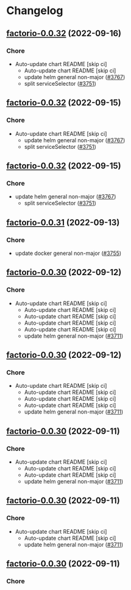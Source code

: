 # Changelog



## [factorio-0.0.32](https://github.com/truecharts/charts/compare/factorio-0.0.31...factorio-0.0.32) (2022-09-16)

### Chore

- Auto-update chart README [skip ci]
  - Auto-update chart README [skip ci]
  - update helm general non-major ([#3767](https://github.com/truecharts/charts/issues/3767))
  - split serviceSelector ([#3751](https://github.com/truecharts/charts/issues/3751))




## [factorio-0.0.32](https://github.com/truecharts/charts/compare/factorio-0.0.31...factorio-0.0.32) (2022-09-15)

### Chore

- Auto-update chart README [skip ci]
  - update helm general non-major ([#3767](https://github.com/truecharts/charts/issues/3767))
  - split serviceSelector ([#3751](https://github.com/truecharts/charts/issues/3751))




## [factorio-0.0.32](https://github.com/truecharts/charts/compare/factorio-0.0.31...factorio-0.0.32) (2022-09-15)

### Chore

- update helm general non-major ([#3767](https://github.com/truecharts/charts/issues/3767))
  - split serviceSelector ([#3751](https://github.com/truecharts/charts/issues/3751))




## [factorio-0.0.31](https://github.com/truecharts/charts/compare/factorio-0.0.30...factorio-0.0.31) (2022-09-13)

### Chore

- update docker general non-major ([#3755](https://github.com/truecharts/charts/issues/3755))




## [factorio-0.0.30](https://github.com/truecharts/charts/compare/factorio-0.0.29...factorio-0.0.30) (2022-09-12)

### Chore

- Auto-update chart README [skip ci]
  - Auto-update chart README [skip ci]
  - Auto-update chart README [skip ci]
  - Auto-update chart README [skip ci]
  - Auto-update chart README [skip ci]
  - update helm general non-major ([#3711](https://github.com/truecharts/charts/issues/3711))




## [factorio-0.0.30](https://github.com/truecharts/charts/compare/factorio-0.0.29...factorio-0.0.30) (2022-09-12)

### Chore

- Auto-update chart README [skip ci]
  - Auto-update chart README [skip ci]
  - Auto-update chart README [skip ci]
  - Auto-update chart README [skip ci]
  - update helm general non-major ([#3711](https://github.com/truecharts/charts/issues/3711))




## [factorio-0.0.30](https://github.com/truecharts/charts/compare/factorio-0.0.29...factorio-0.0.30) (2022-09-11)

### Chore

- Auto-update chart README [skip ci]
  - Auto-update chart README [skip ci]
  - Auto-update chart README [skip ci]
  - update helm general non-major ([#3711](https://github.com/truecharts/charts/issues/3711))




## [factorio-0.0.30](https://github.com/truecharts/charts/compare/factorio-0.0.29...factorio-0.0.30) (2022-09-11)

### Chore

- Auto-update chart README [skip ci]
  - Auto-update chart README [skip ci]
  - update helm general non-major ([#3711](https://github.com/truecharts/charts/issues/3711))




## [factorio-0.0.30](https://github.com/truecharts/charts/compare/factorio-0.0.29...factorio-0.0.30) (2022-09-11)

### Chore
